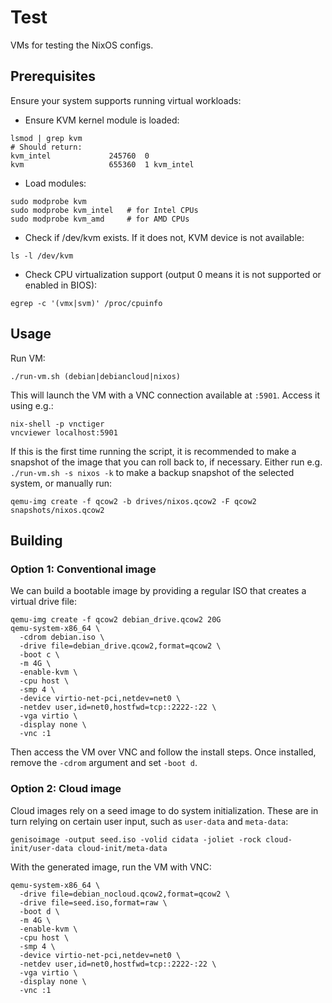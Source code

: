 # Test

VMs for testing the NixOS configs.

## Prerequisites

Ensure your system supports running virtual workloads:

* Ensure KVM kernel module is loaded:

```console
lsmod | grep kvm
# Should return:
kvm_intel             245760  0
kvm                   655360  1 kvm_intel
```

* Load modules:

```console
sudo modprobe kvm
sudo modprobe kvm_intel   # for Intel CPUs
sudo modprobe kvm_amd     # for AMD CPUs
```

* Check if /dev/kvm exists. If it does not, KVM device is not available:

```console
ls -l /dev/kvm
```

* Check CPU virtualization support (output 0 means it is not supported or enabled in BIOS):

```console
egrep -c '(vmx|svm)' /proc/cpuinfo
```

## Usage

Run VM:

```shell
./run-vm.sh (debian|debiancloud|nixos)
```

This will launch the VM with a VNC connection available at `:5901`. Access it using e.g.:

```shell
nix-shell -p vnctiger
vncviewer localhost:5901
```

If this is the first time running the script, it is recommended to make a snapshot of the image that you
can roll back to, if necessary. Either run e.g. `./run-vm.sh -s nixos -k` to make a backup snapshot of
the selected system, or manually run:

```console
qemu-img create -f qcow2 -b drives/nixos.qcow2 -F qcow2 snapshots/nixos.qcow2
```

## Building

### Option 1: Conventional image

We can build a bootable image by providing a regular ISO that creates a virtual drive file:

```shell
qemu-img create -f qcow2 debian_drive.qcow2 20G
qemu-system-x86_64 \
  -cdrom debian.iso \
  -drive file=debian_drive.qcow2,format=qcow2 \
  -boot c \
  -m 4G \
  -enable-kvm \
  -cpu host \
  -smp 4 \
  -device virtio-net-pci,netdev=net0 \
  -netdev user,id=net0,hostfwd=tcp::2222-:22 \
  -vga virtio \
  -display none \
  -vnc :1
```

Then access the VM over VNC and follow the install steps. Once installed, remove the `-cdrom` argument and set `-boot d`.

### Option 2: Cloud image

Cloud images rely on a seed image to do system initialization. These are in turn relying on certain user input,
such as `user-data` and `meta-data`:

```shell
genisoimage -output seed.iso -volid cidata -joliet -rock cloud-init/user-data cloud-init/meta-data
```

With the generated image, run the VM with VNC:

```shell
qemu-system-x86_64 \
  -drive file=debian_nocloud.qcow2,format=qcow2 \
  -drive file=seed.iso,format=raw \
  -boot d \
  -m 4G \
  -enable-kvm \
  -cpu host \
  -smp 4 \
  -device virtio-net-pci,netdev=net0 \
  -netdev user,id=net0,hostfwd=tcp::2222-:22 \
  -vga virtio \
  -display none \
  -vnc :1
```
